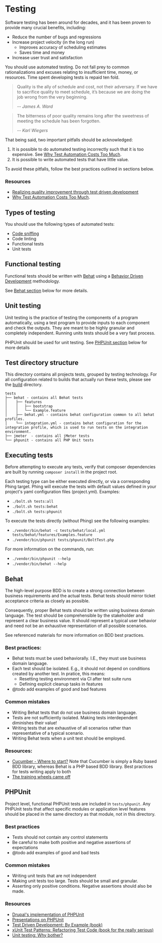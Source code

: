 # Testing

Software testing has been around for decades, and it has been proven to provide many crucial benefits, including:

* Reduce the number of bugs and regressions
* Increase project velocity (in the long run)
  * Improves accuracy of scheduling estimates
  * Saves time and money
* Increase user trust and satisfaction

You should use automated testing. Do not fall prey to common rationalizations and excuses relating to insufficient time, money, or resources. Time spent developing tests is repaid ten fold.

> Quality is the ally of schedule and cost, not their adversary. If we have to sacrifice quality to meet schedule, it’s because we are doing the job wrong from the very beginning.
>
> -- <cite>James A. Ward</cite>

> The bitterness of poor quality remains long after the sweetness of meeting the schedule has been forgotten.
>
> -- <cite>Karl Wiegers</cite>

That being said, two important pitfalls should be acknowledged:

1. It is possible to do automated testing incorrectly such that it is too expensive. See [Why Test Automation Costs Too Much](http://testobsessed.com/2010/07/why-test-automation-costs-too-much/).
2. It is possible to write automated tests that have little value.

To avoid these pitfalls, follow the best practices outlined in sections below.

### Resources

* [Realizing quality improvement through test driven development](http://research.microsoft.com/en-us/groups/ese/nagappan_tdd.pdf)
* [Why Test Automation Costs Too Much](http://testobsessed.com/2010/07/why-test-automation-costs-too-much/).

## Types of testing

You should use the following types of automated tests:

* [Code sniffing](https://www.drupal.org/project/coder)
* Code linting
* Functional tests
* Unit tests

## Functional testing

Functional tests should be written with [Behat](http://docs.behat.org/en/v2.5/) using a [Behavior Driven Development](http://dannorth.net/introducing-bdd/) methodology.

See [Behat section](#behat) below for more details.

## Unit testing

Unit testing is the practice of testing the components of a program automatically, using a test program to provide inputs to each component and check the outputs.  They are meant to be highly granular and completely independent. Running units tests should be a very fast process.

PHPUnit should be used for unit testing. See [PHPUnit section](#phpunit) below for more details

## Test directory structure

This directory contains all projects tests, grouped by testing technology. For all configuration related to builds that actually run these tests, please see the [build](/build) directory.

    tests
    ├── behat - contains all Behat tests
    │    ├── features
    │    │   ├── bootstrap
    │    │   └── Example.feature
    │    ├── behat.yml - contains behat configuration common to all behat profiles.
    │    └── integration.yml - contains behat configuration for the integration profile, which is used to run tests on the integration environment.
    ├── jmeter  - contains all jMeter tests
    └── phpunit - contains all PHP Unit tests

## <a name="executing-tests"></a>Executing tests

Before attempting to execute any tests, verify that composer dependencies are built by running `composer install` in the project root.

Each testing type can be either executed directly, or via a corresponding Phing target. Phing will execute the tests with default values defined in your project's yaml configuration files (project.yml). Examples:

* `./bolt.sh tests:all`
* `./bolt.sh tests:behat`
* `./bolt.sh tests:phpunit`

To execute the tests directly (without Phing) see the following examples:

* `./vendor/bin/behat -c tests/behat/local.yml tests/behat/features/Examples.feature`
* `./vendor/bin/phpunit tests/phpunit/BoltTest.php`

For more information on the commands, run:

* `./vendor/bin/phpunit --help`
* `./vendor/bin/behat --help`

## <a name="behat"></a>Behat

The high-level purpose BDD is to create a strong connection between business requirements and the actual tests. Behat tests should mirror ticket acceptance criteria as closely as possible.

Consequently, proper Behat tests should be written using business domain language. The test should be comprehensible by the stakeholder and represent a clear business value. It should represent a typical user behavior and need not be an exhaustive representation of all possible scenarios. 

See referenced materials for more information on BDD best practices. 

### Best practices:

* Behat tests must be used behaviorally. I.E., they must use business domain language.
* Each test should be isolated. E.g., it should not depend on conditions created by another test. In pratice, this means:
    * Resetting testing environment via CI after test suite runs
    * Defining explicit cleanup tasks in features
* @todo add examples of good and bad features

### Common mistakes

* Writing Behat tests that do not use business domain language.
* Tests are not sufficiently isolated. Making tests interdependent diminishes their value!
* Writing tests that are exhaustive of all scenarios rather than representative of a typical scenario.
* Writing Behat tests when a unit test should be employed.

### Resources:

* [Cucumber - Where to start?](https://github.com/cucumber/cucumber/wiki/Cucumber-Backgrounder#where-to-start) 
Note that Cucumber is simply a Ruby based BDD library, whereas Behat is a 
PHP based BDD library. Best practices for tests writing apply to both
* [The training wheels came off](http://aslakhellesoy.com/post/11055981222/the-training-wheels-came-off)


## <a name="phpunit"></a>PHPUnit

Project level, functional PHPUnit tests are included in `tests/phpunit`. Any PHPUnit tests that affect specific modules or application level features should be placed in the same directory as that module, not in this directory.

### Best practices

* Tests should not contain any control statements
* Be careful to make both positive and negative assertions of expectations
* @todo add examples of good and bad tests

### Common mistakes

* Writing unit tests that are not independent
* Making unit tests too large. Tests should be small and granular.
* Asserting only positive conditions. Negative assertions should also be made.

### Resources

* [Drupal's implementation of PHPUnit](https://www.drupal.org/phpunit)
* [Presentations on PHPUnit](https://phpunit.de/presentations.html)
* [Test Driven Development: By Example (book)](http://www.amazon.com/dp/0321146530)
* [xUnit Test Patterns: Refactoring Test Code (book for the really serious)](http://amazon.com/dp/0131495054)
* [Unit testing: Why bother?](http://soundsoftware.ac.uk/unit-testing-why-bother/)
